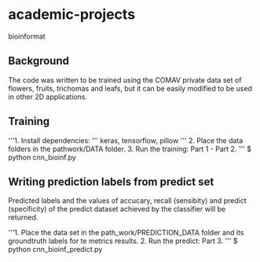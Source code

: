 # academic-projects
bioinformat
## Background
The code was written to be trained using the COMAV private data set of flowers, fruits, trichomas and leafs, but it can be easily modified to be used in other 2D applications.

## Training
'''1. Install dependencies:
'''
keras,
tensorflow,
pillow
'''
2. Place the data folders in the pathwork/DATA folder.
3. Run the training: Part 1 - Part 2.
'''
$ python cnn_bioinf.py

## Writing prediction labels from predict set
Predicted labels and the values of accucary, recall (sensibity) and predict (specificity) of the predict dataset achieved by the classifier will be returned.

'''1. Place the data set in the path_work/PREDICTION_DATA folder and its groundtruth labels for te metrics results.
2. Run the predict: Part 3.
'''
$ python cnn_bioinf_predict.py
